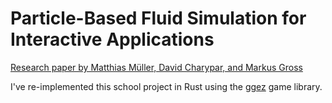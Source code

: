 # Particle-Based Fluid Simulation for Interactive Applications

[Research paper by Matthias Müller, David Charypar, and Markus Gross](https://matthias-research.github.io/pages/publications/sca03.pdf)

I've re-implemented this school project in Rust using the [ggez](https://github.com/ggez/ggez) game library.

